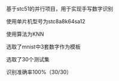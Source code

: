 基于stc51的并行项目，用于实现手写数字识别 

使用单片机型号为stc8a8k64sa12 

使用算法为KNN 

选取了mnist中3套数字作为模板

选取了30个测试集

识别准确率100%（30/30）